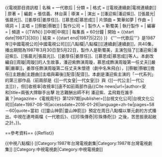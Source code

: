 {{電視節目資訊框
| 名稱         = 一代歌后
| 分類         = 
| 格式         = [[電視連續劇|電視連續劇]]
| 原著         = 
| 編劇         = 張信義、林台英
| 導演         = 
| 演出         = [[潘迎紫|潘迎紫]]、[[張晨光|張晨光]]、[[姜厚任|姜厚任]]、[[慕思成|慕思成]]
| 片頭曲       = 繁華如夢
| 作曲         = 
| 填詞         = 
| 主唱         = [[蔡敏|蔡敏]]
| 製作公司     = 
| 製作人       = 靳蜀美
| 執行製作     = 
| 編審         = 
| 頻道         = {{TWN}} [[中視|中視]]
| 每集長       = 60分鐘
| 開始         = {{start date|1987|3|30}}
| 結束         = {{start end|1987|5|22}}
}}
《'''一代歌后'''》是1987年[[中國電視公司|中國電視公司]][[八點檔|八點檔]][[連續劇|連續劇]]，共40集，播出期間為1987年3月30日至5月22日，製作人是靳蜀美，主演包括了[[潘迎紫|潘迎紫]]、[[張晨光|張晨光]]、[[姜厚任|姜厚任]]、[[慕思成|慕思成]]等人。本劇改編自[[周璇|周璇]]的人生故事，潘迎紫飾演周璇，慕思成飾演周璇第一任丈夫[[嚴華|嚴華]]，姜厚任飾演周璇第二任丈夫朱懷德（劇中名朱飛白），[[蔡敏|蔡敏]]擔任[[主題曲|主題曲]]主唱與幕後[[配音|配音]]。本劇是潘迎紫主演的「一代系列」的第三部作品（前兩部是《[[一代女皇|一代女皇]]》與《[[一代公主|一代公主]]》），但[[收視率|收視率]]遠不如前兩部作品<ref>{{Cite news|url=|author=安和|title=兩張大牌聯手出擊 壯志難酬出師不利 潘迎紫、孟飛栽在誰手裏？|magazine=《電視周刊》第1297期|publisher=[[台視文化公司|台視文化公司]]|date=1987-08-16|accessdate=2016-01-26|language=zh-tw|pages=58－60|quote=當初《[[靈山神箭|靈山神箭]]》預定在周日八點檔以單元劇的方式播出。中視在連垮兩檔《一代歌后》、《[[珍珠傳奇|珍珠傳奇]]》之後，苦思振衰起敝之計。}}</ref>。

==參考資料==
{{Reflist}}


{{中視八點檔}}
[[Category:1987年台灣電視劇集|Category:1987年台灣電視劇集]]
[[Category:中視電視劇|Category:中視電視劇]]